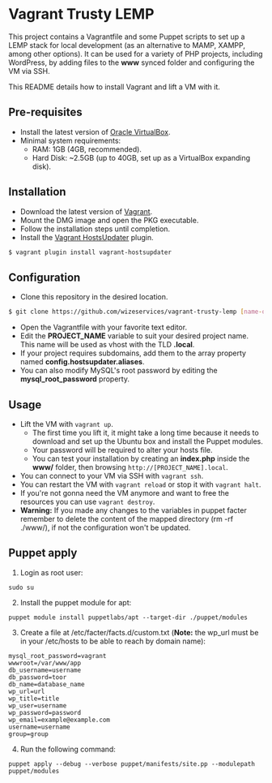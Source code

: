 # Vagrant Trusty LEMP

This project contains a Vagrantfile and some Puppet scripts to set up a LEMP stack
for local development (as an alternative to MAMP, XAMPP, among other options).
It can be used for a variety of PHP projects, including WordPress, by adding files
to the **www** synced folder and configuring the VM via SSH.

This README details how to install Vagrant and lift a VM with it.

## Pre-requisites

* Install the latest version of [Oracle VirtualBox](https://www.virtualbox.org/wiki/Downloads).
* Minimal system requirements:
  * RAM: 1GB (4GB, recommended).
  * Hard Disk: ~2.5GB (up to 40GB, set up as a VirtualBox expanding disk).

## Installation

* Download the latest version of [Vagrant](https://www.vagrantup.com/downloads.html).
* Mount the DMG image and open the PKG executable.
* Follow the installation steps until completion.
* Install the [Vagrant HostsUpdater](https://github.com/cogitatio/vagrant-hostsupdater) plugin.
```bash
$ vagrant plugin install vagrant-hostsupdater
```

## Configuration

* Clone this repository in the desired location.
```bash
$ git clone https://github.com/wizeservices/vagrant-trusty-lemp [name-of-my-lemp-project]
```
* Open the Vagrantfile with your favorite text editor.
* Edit the **PROJECT_NAME** variable to suit your desired project name. This name will be used as vhost with the TLD **.local**.
* If your project requires subdomains, add them to the array property named **config.hostsupdater.aliases**.
* You can also modify MySQL's root password by editing the **mysql_root_password** property.

## Usage

* Lift the VM with `vagrant up`.
  * The first time you lift it, it might take a long time because
  it needs to download and set up the Ubuntu box and install
  the Puppet modules.
  * Your password will be required to alter your hosts file.
  * You can test your installation by creating an **index.php** inside the **www/** folder, then browsing `http://[PROJECT_NAME].local`.
* You can connect to your VM via SSH with `vagrant ssh`.
* You can restart the VM with `vagrant reload` or stop it with `vagrant halt`.
* If you're not gonna need the VM anymore and want to free the resources you can use `vagrant destroy`.
* **Warning:** If you made any changes to the variables in puppet facter remember to delete the content of the mapped directory (rm -rf ./www/), if not
the configuration won't be updated.

## Puppet apply
1. Login as root user:
  ```
sudo su
  ```

2. Install the puppet module for apt:
  ```
puppet module install puppetlabs/apt --target-dir ./puppet/modules
  ```

3. Create a file at /etc/facter/facts.d/custom.txt (**Note:** the wp_url must be in your /etc/hosts to be able to reach by domain name):
  ```
mysql_root_password=vagrant
wwwroot=/var/www/app
db_username=username
db_password=toor
db_name=database_name
wp_url=url
wp_title=title
wp_user=username
wp_password=password
wp_email=example@example.com
username=username
group=group
  ```

4. Run the following command:
  ```
puppet apply --debug --verbose puppet/manifests/site.pp --modulepath puppet/modules
  ```
